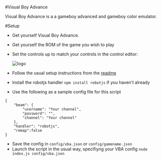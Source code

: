 #Visual Boy Advance

Visual Boy Advance is a a gameboy advanced and gameboy color emulator.

#Setup
* Get yourself Visual Boy Advance. 
* Get yourself the ROM of the game you wish to play
* Set the controls up to match your controls in the control editor:

  ![logo](https://raw.githubusercontent.com/rfox90/beam-segacollection/master/img/vba.png)


* Follow the usual setup instructions from the [readme](../README.md)
* Install the robotjs handler `npm install robotjs` if you haven't already
* Use the following as a sample config file for this script
```
{
    "beam": {
        "username": "Your channel",
        "password": "",
        "channel": "Your channel"
    },
    "handler": "robotjs",
    "remap":false
}
```
* Save the config in `config/vba.json` or `config/gamename.json`
* Launch the script in the usual way, specifiyng your VBA config `node index.js config/vba.json`
